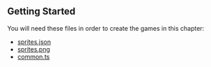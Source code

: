 ## Getting Started

You will need these files in order to create the games in this chapter:

- [sprites.json](../assets/sprites.json)
- [sprites.png](../assets/sprites.png)
- [common.ts](./common.ts)
